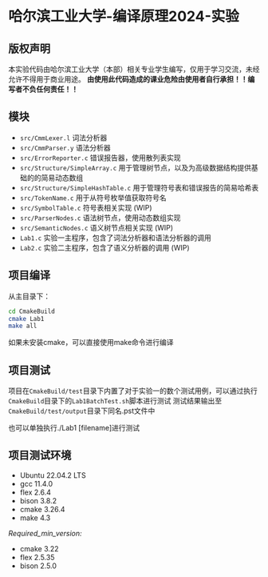 # 哈尔滨工业大学-编译原理2024-实验

## 版权声明

本实验代码由哈尔滨工业大学（本部）相关专业学生编写，仅用于学习交流，未经允许不得用于商业用途。
**由使用此代码造成的课业危险由使用者自行承担！！编写者不负任何责任！！**

## 模块

- `src/CmmLexer.l` 词法分析器
- `src/CmmParser.y` 语法分析器
- `src/ErrorReporter.c` 错误报告器，使用散列表实现
- `src/Structure/SimpleArray.c` 用于管理树节点，以及为高级数据结构提供基础的的简易动态数组
- `src/Structure/SimpleHashTable.c` 用于管理符号表和错误报告的简易哈希表
- `src/TokenName.c` 用于从符号枚举值获取符号名
- `src/SymbolTable.c` 符号表相关实现 (WIP)
- `src/ParserNodes.c` 语法树节点，使用动态数组实现
- `src/SemanticNodes.c` 语义树节点相关实现 (WIP)
- `Lab1.c` 实验一主程序，包含了词法分析器和语法分析器的调用
- `Lab2.c` 实验二主程序，包含了语义分析器的调用 (WIP)

## 项目编译

从主目录下：

```bash
cd CmakeBuild
cmake Lab1
make all
```

如果未安装cmake，可以直接使用make命令进行编译

## 项目测试

项目在`CmakeBuild/test`目录下内置了对于实验一的数个测试用例，可以通过执行`CmakeBuild`目录下的`Lab1BatchTest.sh`脚本进行测试
测试结果输出至`CmakeBuild/test/output`目录下同名.pst文件中

也可以单独执行./Lab1 [filename]进行测试

## 项目测试环境

- Ubuntu 22.04.2 LTS
- gcc 11.4.0
- flex 2.6.4
- bison 3.8.2
- cmake 3.26.4
- make 4.3

*Required_min_version:*

- cmake 3.22
- flex 2.5.35
- bison 2.5.0
